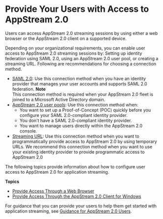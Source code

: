 # Provide Your Users with Access to AppStream 2\.0<a name="accessing-as-user"></a>

Users can access AppStream 2\.0 streaming sessions by using either a web browser or the AppStream 2\.0 client on a supported device\.

Depending on your organizational requirements, you can enable user access to AppStream 2\.0 streaming sessions by: Setting up identity federation using SAML 2\.0, using an AppStream 2\.0 user pool, or creating a streaming URL\. Following are recommendations for choosing a connection method\.
+ [SAML 2\.0](external-identity-providers-setting-up-saml.md): Use this connection method when you have an identity provider that manages your user accounts and supports SAML 2\.0 federation\.
**Note**  
This connection method is required when your AppStream 2\.0 fleet is joined to a Microsoft Active Directory domain\.
+ [AppStream 2\.0 user pools](user-pool.md): Use this connection method when:
  + You want to set up a Proof\-of\-Concept \(POC\) quickly before you configure your SAML 2\.0\-compliant identity provider\.
  + You don't have a SAML 2\.0\-compliant identity provider\.
  + You want to manage users directly within the AppStream 2\.0 console\.
+ [Streaming URL](use-client-start-streaming-session.md#use-client-start-streaming-session-streaming-URL): Use this connection method when you want to programmatically provide access to AppStream 2\.0 by using temporary URLs\. We recommend this connection method when you want to use your existing identity provider to provide programmatic access to AppStream 2\.0

The following topics provide information about how to configure user access to AppStream 2\.0 for application streaming\.

**Topics**
+ [Provide Access Through a Web Browser](access-through-web-browser-admin.md)
+ [Provide Access Through the AppStream 2\.0 Client for Windows](client-application.md)

For guidance that you can provide your users to help them get started with application streaming, see [Guidance for AppStream 2\.0 Users](user-guidance.md)\.